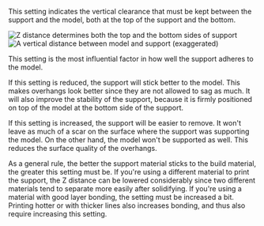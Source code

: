 This setting indicates the vertical clearance that must be kept between the support and the model, both at the top of the support and the bottom.

![Z distance determines both the top and the bottom sides of support](support_top_bottom_distance.svg)
![A vertical distance between model and support (exaggerated)](support_z_distance.png)

This setting is the most influential factor in how well the support adheres to the model.

If this setting is reduced, the support will stick better to the model. This makes overhangs look better since they are not allowed to sag as much. It will also improve the stability of the support, because it is firmly positioned on top of the model at the bottom side of the support.

If this setting is increased, the support will be easier to remove. It won't leave as much of a scar on the surface where the support was supporting the model. On the other hand, the model won't be supported as well. This reduces the surface quality of the overhangs.

As a general rule, the better the support material sticks to the build material, the greater this setting must be. If you're using a different material to print the support, the Z distance can be lowered considerably since two different materials tend to separate more easily after solidifying. If you're using a material with good layer bonding, the setting must be increased a bit. Printing hotter or with thicker lines also increases bonding, and thus also require increasing this setting.
